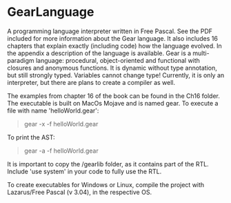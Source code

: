 # GearLanguage
A programming language interpreter written in Free Pascal.
See the PDF included for more information about the Gear language. It also includes 16 chapters that explain exactly (including code) how the language evolved. In the appendix a description of the language is available.
Gear is a multi-paradigm language: procedural, object-oriented and functional with closures and anonymous functions. It is dynamic without type annotation, but still strongly typed. Variables cannot change type! 
Currently, it is only an interpreter, but there are plans to create a compiler as well.

The examples from chapter 16 of the book can be found in the Ch16 folder. The executable is built on MacOs Mojave and is named gear.
To execute a file with name 'helloWorld.gear':
> gear -x -f helloWorld.gear

To print the AST:
> gear -a -f helloWorld.gear

It is important to copy the /gearlib folder, as it contains part of the RTL. Include 'use system' in your code to fully use the RTL.

To create executables for Windows or Linux, compile the project with Lazarus/Free Pascal (v 3.04), in the respective OS.
